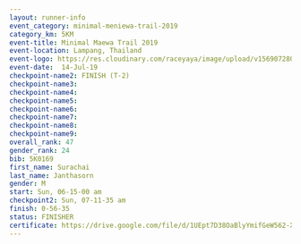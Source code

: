 ```yaml
---
layout: runner-info 
event_category: minimal-meniewa-trail-2019 
category_km: 5KM 
event-title: Minimal Maewa Trail 2019 
event-location: Lampang, Thailand 
event-logo: https://res.cloudinary.com/raceyaya/image/upload/v1569072805/logo/minimal-trail_ktnvsp.jpg 
event-date:  14-Jul-19 
checkpoint-name2: FINISH (T-2) 
checkpoint-name3: 
checkpoint-name4: 
checkpoint-name5: 
checkpoint-name6: 
checkpoint-name7: 
checkpoint-name8: 
checkpoint-name9: 
overall_rank: 47
gender_rank: 24
bib: 5K0169
first_name: Surachai
last_name: Janthasorn
gender: M
start: Sun, 06-15-00 am
checkpoint2: Sun, 07-11-35 am
finish: 0-56-35
status: FINISHER
certificate: https://drive.google.com/file/d/1UEpt7D38OaBlyYmifGeW562-XX6_N3qf/view?usp=sharing
---
```

